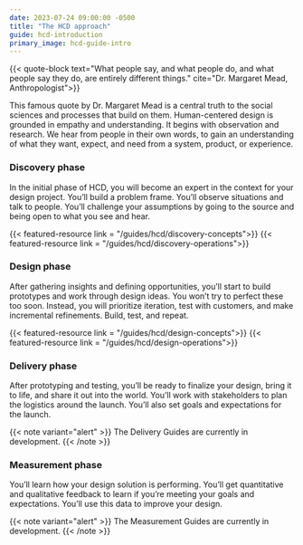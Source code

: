 ```yaml
---
date: 2023-07-24 09:00:00 -0500
title: "The HCD approach"
guide: hcd-introduction
primary_image: hcd-guide-intro
---
```


{{< quote-block text="What people say, and what people do, and what people say they do, are entirely different things." cite="Dr. Margaret Mead, Anthropologist">}}

This famous quote by Dr. Margaret Mead is a central truth to the social sciences and processes that build on them. Human-centered design is grounded in empathy and understanding. It begins with observation and research. We hear from people in their own words, to gain an understanding of what they want, expect, and need from a system, product, or experience.

### Discovery phase

In the initial phase of HCD, you will become an expert in the context for your design project. You’ll build a problem frame. You’ll observe situations and talk to people. You’ll challenge your assumptions by going to the source and being open to what you see and hear.

{{< featured-resource link = "/guides/hcd/discovery-concepts">}}
{{< featured-resource link = "/guides/hcd/discovery-operations">}}

### Design phase

After gathering insights and defining opportunities, you’ll start to build prototypes and work through design ideas. You won’t try to perfect these too soon. Instead, you will prioritize iteration, test with customers, and make incremental refinements. Build, test, and repeat.

{{< featured-resource link = "/guides/hcd/design-concepts">}}
{{< featured-resource link = "/guides/hcd/design-operations">}}

### Delivery phase

After prototyping and testing, you’ll be ready to finalize your design, bring it to life, and share it out into the world. You’ll work with stakeholders to plan the logistics around the launch. You’ll also set goals and expectations for the launch.

{{< note variant="alert" >}}
The Delivery Guides are currently in development.
{{< /note >}}

### Measurement phase

You’ll learn how your design solution is performing. You’ll get quantitative and qualitative feedback to learn if you’re meeting your goals and expectations. You’ll use this data to improve your design.

{{< note variant="alert" >}}
The Measurement Guides are currently in development.
{{< /note >}}
